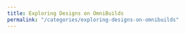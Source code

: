 ```yaml
---
title: Exploring Designs on OmniBuilds
permalink: "/categories/exploring-designs-on-omnibuilds"
---
```

